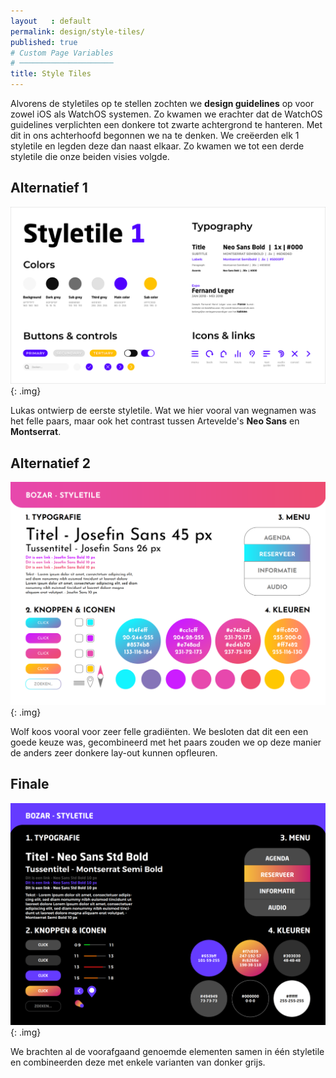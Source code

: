 ```yaml
---
layout   : default
permalink: design/style-tiles/
published: true
# Custom Page Variables
# ─────────────────────
title: Style Tiles
---
```


Alvorens de styletiles op te stellen zochten we **design guidelines** op voor zowel iOS als WatchOS systemen. Zo kwamen we erachter dat de WatchOS guidelines verplichten een donkere tot zwarte achtergrond te hanteren. Met dit in ons achterhoofd begonnen we na te denken. We creëerden elk 1 styletile en legden deze dan naast elkaar. Zo kwamen we tot een derde styletile die onze beiden visies volgde.

Alternatief 1
-------------


![Style tile](../../img/styletile1.png){: .img}

Lukas ontwierp de eerste styletile. Wat we hier vooral van wegnamen was het felle paars, maar ook het contrast tussen Artevelde's **Neo Sans** en **Montserrat**.


Alternatief 2
-------------

![Style tile](../../img/styletile2.png){: .img}

Wolf koos vooral voor zeer felle gradiënten. We besloten dat dit een een goede keuze was, gecombineerd met het paars zouden we op deze manier de anders zeer donkere lay-out kunnen opfleuren. 

Finale
-------

![Style tile](../../img/styletile3.png){: .img}

We brachten al de voorafgaand genoemde elementen samen in één styletile en combineerden deze met enkele varianten van donker grijs.